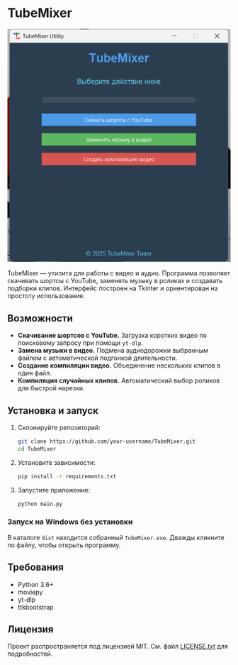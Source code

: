# TubeMixer
![Скриншот приложения](image.png)

TubeMixer — утилита для работы с видео и аудио. Программа позволяет скачивать шортсы с YouTube, заменять музыку в роликах и создавать подборки клипов. Интерфейс построен на Tkinter и ориентирован на простоту использования.

## Возможности
- **Скачивание шортсов с YouTube.** Загрузка коротких видео по поисковому запросу при помощи `yt-dlp`.
- **Замена музыки в видео.** Подмена аудиодорожки выбранным файлом с автоматической подгонкой длительности.
- **Создание компиляции видео.** Объединение нескольких клипов в один файл.
- **Компиляция случайных клипов.** Автоматический выбор роликов для быстрой нарезки.

## Установка и запуск
1. Склонируйте репозиторий:
   ```bash
   git clone https://github.com/your-username/TubeMixer.git
   cd TubeMixer
   ```
2. Установите зависимости:
   ```bash
   pip install -r requirements.txt
   ```
3. Запустите приложение:
   ```bash
   python main.py
   ```

### Запуск на Windows без установки
В каталоге `dist` находится собранный `TubeMixer.exe`. Дважды кликните по файлу, чтобы открыть программу.

## Требования
- Python 3.6+
- moviepy
- yt-dlp
- ttkbootstrap

## Лицензия
Проект распространяется под лицензией MIT. См. файл [LICENSE.txt](LICENSE.txt) для подробностей.
